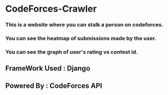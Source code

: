 # CodeForces-Crawler

### This is a website where you can stalk a person on codeforces.
### You can see the heatmap of submissions made by the user.
### You can see the graph of user's rating vs contest id.


## FrameWork Used : Django

## Powered By : CodeForces API

